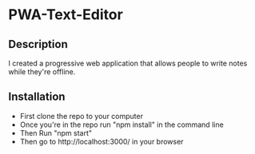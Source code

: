 # PWA-Text-Editor

## Description

I created a progressive web application that allows people to write notes while they're offline.

## Installation 

* First clone the repo to your computer
* Once you're in the repo run "npm install" in the command line
* Then Run "npm start"
* Then go to http://localhost:3000/ in your browser